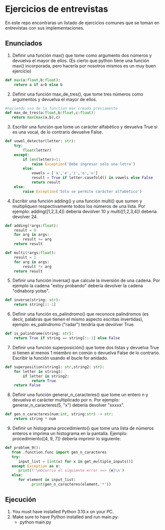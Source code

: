# Ejercicios de entrevistas
En este repo encontraras un listado de ejercicios comunes que se toman en entrevistas con sus implementaciones.

## Enunciados

1. Definir una función max() que tome como argumento dos números y devuelva el mayor de ellos. (Es cierto que python tiene una función max() incorporada, 
pero hacerla por nosotros mismos es un muy buen ejercicio)

```python
def max(a:float,b:float):
    return a if a>b else b
```

2. Definir una función max_de_tres(), que tome tres números como argumentos 
y devuelva el mayor de ellos.

```python
#haciendo uso de la function max creada previamente
def max_de_tres(a:float,b:float,c:float):
   return max(max(a,b),c)
```

3. Escribir una función que tome un carácter alfabético y devuelva True si es una vocal, de lo contrario devuelve False.

```python
def vowel_detector(letter: str):
    try:
        float(letter)
    except:
        if len(letter)>1:
            raise Exception('Debe ingresar solo una letra')
        else:
            vowels = ['a','e','i','o','u']
            result = True if letter.casefold() in vowels else False
            return result
    else:
        raise Exception('Solo se permite carácter alfabético')
```

4. Escribir una función adding() y una función multi() que sumen y multipliquen respectivamente todos los números de una lista. Por ejemplo: adding([1,2,3,4]) debería devolver 10 y multi([1,2,3,4]) debería devolver 24.

```python
def adding(*args:float):
    result = 0
    for arg in args:
        result += arg
    return result

def multi(*args:float):
    result = 1
    for arg in args:
        result *= arg
    return result
```

5. Definir una función inversa() que calcule la inversión de una cadena. Por ejemplo la cadena "estoy probando" debería devolver la cadena "odnaborp yotse".

```python
def inverse(string: str):
    return string[::-1]

```

6. Definir una función es_palindromo() que reconoce palíndromos (es decir, palabras que tienen el mismo aspecto escritas invertidas), ejemplo: es_palindromo ("radar") tendría que devolver True.

```python
def is_palindrome(string: str):
    return True if string == string[::-1] else False

```

7. Definir una función superposición() que tome dos listas y devuelva True si tienen al menos 1 miembro en común o devuelva False de lo contrario. Escribir la función usando el bucle for anidado.

```python
def superposition(string1: str,string2: str):
    for letter in string1:
        if letter in string2:
            return True
    return False

```

8. Definir una función generar_n_caracteres() que tome un entero n y devuelva el carácter multiplicado por n. Por ejemplo: generar_n_caracteres(5, "x") debería devolver "xxxxx".

```python
def gen_n_caracteres(num:int, string:str) -> str:
    return string * num

```

9. Definir un histograma procedimiento() que tome una lista de números enteros e imprima un histograma en la pantalla. Ejemplo: procedimiento([4, 9, 7]) debería imprimir lo siguiente:

```python
def problem_9():
   from .function.func import gen_n_caracteres
   try:
      input_list = [int(x) for x in get_multiple_inputs()]
   except Exception as e:
      print(f'\nOcurrió el siguiente error ==> {e}\n')
   else:
      for element in input_list:
            print(gen_n_caracteres(element,'*'))
```

## Ejecución

1. You must have installed Python 3.10.x on your PC.
2. Make sure to have Python installed and run main.py:
   - python main.py
